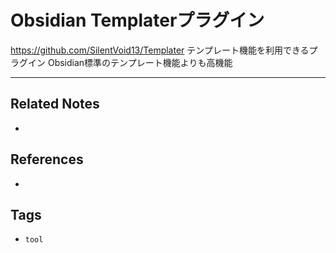 # Obsidian Templaterプラグイン
https://github.com/SilentVoid13/Templater
テンプレート機能を利用できるプラグイン
Obsidian標準のテンプレート機能よりも高機能

---
## Related Notes
- 

## References
- 

## Tags
- `tool` 